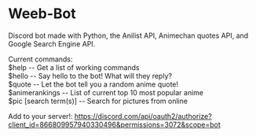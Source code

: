 # Weeb-Bot
Discord bot made with Python, the Anilist API,  Animechan quotes API, and Google Search Engine API.  

Current commands:  
$help -- Get a list of working commands  
$hello  -- Say hello to the bot! What will they reply?  
$quote -- Let the bot tell you a random anime quote!  
$animerankings -- List of current top 10 most popular anime  
$pic [search term(s)] -- Search for pictures from online  

Add to your server!: https://discord.com/api/oauth2/authorize?client_id=866809957940330496&permissions=3072&scope=bot  
